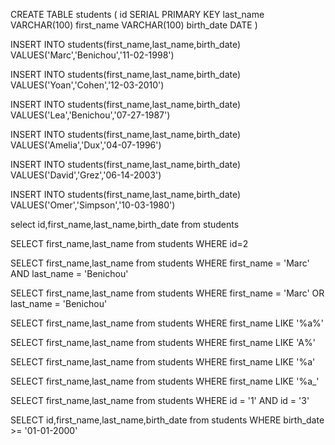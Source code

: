 CREATE TABLE students (
id SERIAL PRIMARY KEY
last_name VARCHAR(100)
first_name VARCHAR(100)
birth_date DATE
)

INSERT INTO students(first_name,last_name,birth_date)
VALUES('Marc','Benichou','11-02-1998')

INSERT INTO students(first_name,last_name,birth_date)
VALUES('Yoan','Cohen','12-03-2010')

INSERT INTO students(first_name,last_name,birth_date)
VALUES('Lea','Benichou','07-27-1987')

INSERT INTO students(first_name,last_name,birth_date)
VALUES('Amelia','Dux','04-07-1996')

INSERT INTO students(first_name,last_name,birth_date)
VALUES('David','Grez','06-14-2003')

INSERT INTO students(first_name,last_name,birth_date)
VALUES('Omer','Simpson','10-03-1980')


select id,first_name,last_name,birth_date from students

SELECT first_name,last_name from students
WHERE id=2

SELECT first_name,last_name from students
WHERE first_name = 'Marc' AND last_name = 'Benichou'

SELECT first_name,last_name from students
WHERE first_name = 'Marc' OR last_name = 'Benichou'

SELECT first_name,last_name from students
WHERE first_name LIKE '%a%' 

SELECT first_name,last_name from students
WHERE first_name LIKE 'A%' 

SELECT first_name,last_name from students
WHERE first_name LIKE '%a' 

SELECT first_name,last_name from students
WHERE first_name LIKE '%a_' 

SELECT first_name,last_name from students
WHERE id = '1' AND id = '3'

SELECT id,first_name,last_name,birth_date from students
WHERE birth_date >= '01-01-2000'



